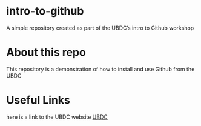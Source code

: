 # intro-to-github
A simple repository created as part of the UBDC’s intro to Github workshop


# About this repo
This repository is a demonstration of how to install and use Github from the UBDC

# Useful Links

here is a link to the UBDC website [UBDC](https://ubdc.ac.uk)
